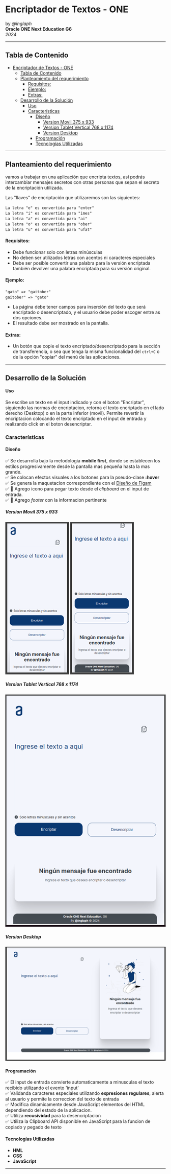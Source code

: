 # Encriptador de Textos - ONE
by *@inglaph*  
**Oracle ONE Next Education G6**  
*2024*

___
## Tabla de Contenido

- [Encriptador de Textos - ONE](#encriptador-de-textos---one)
  - [Tabla de Contenido](#tabla-de-contenido)
  - [Planteamiento del requerimiento](#planteamiento-del-requerimiento)
      - [Requisitos:](#requisitos)
      - [Ejemplo:](#ejemplo)
      - [Extras:](#extras)
  - [Desarrollo de la Solución](#desarrollo-de-la-solución)
      - [Uso](#uso)
    - [Características](#características)
      - [Diseño](#diseño)
        - [Version Movil 375 x 933](#version-movil-375-x-933)
        - [Version Tablet Vertical  768 x 1174](#version-tablet-vertical--768-x-1174)
        - [Version Desktop](#version-desktop)
      - [Programación](#programación)
      - [Tecnologías Utilizadas](#tecnologías-utilizadas)

___
## Planteamiento del requerimiento
vamos a trabajar en una aplicación que encripta textos, así podrás intercambiar mensajes secretos con otras personas que sepan el secreto de la encriptación utilizada.

Las "llaves" de encriptación que utilizaremos son las siguientes:

`La letra "e" es convertida para "enter"`  
`La letra "i" es convertida para "imes"`  
`La letra "a" es convertida para "ai"`  
`La letra "o" es convertida para "ober"`  
`La letra "u" es convertida para "ufat"`  

#### Requisitos:

- Debe funcionar solo con letras minúsculas
- No deben ser utilizados letras con acentos ni caracteres especiales
- Debe ser posible convertir una palabra para la versión encriptada también devolver una palabra encriptada para su versión original.

#### Ejemplo:  
`"gato" => "gaitober"`  
`gaitober" => "gato"`

- La página debe tener campos para
  inserción del texto que será encriptado o desencriptado, y el usuario debe poder escoger entre as dos opciones.
- El resultado debe ser mostrado en la pantalla.

#### Extras:

- Un botón que copie el texto encriptado/desencriptado para la sección de transferencia, o sea que tenga la misma funcionalidad del `ctrl+C` o de la opción "copiar" del menú de las aplicaciones.

___


## Desarrollo de la Solución

#### Uso
Se escribe un texto en el input indicado y con el boton "Encriptar", siguiendo las normas de encriptacion, retorna el texto encriptado en el lado derecho (Desktop) o en la parte inferior (movil).
Permite revertir la encriptacion colocando el texto encriptado en el input de entrada y realizando click en el boton desencriptar.

### Características
#### Diseño
&#9989; Se desarrolla bajo la metodologia **mobile first**, donde se establecen los estilos progresivamente desde la pantalla mas pequeña hasta la mas grande.  
&#9989; Se colocan efectos visuales a los botones para la pseudo-clase **:hover**  
&#9989; Se genera la maquetacion correspondiente con el [Diseño de Figam](https://www.figma.com/file/trP3p5nEh7XUyB3n2bomjP/Alura-Challenge---Desaf%C3%ADo-1---L%C3%B3gica?type=design&node-id=0-1&mode=design&t=ETWBupcDvGRCwPAu-0)  
&#9989; &#128640; Agrego icono para pegar texto desde el *clipboard* en el input de entrada.  
&#9989; &#128640; Agrego *footer* con la informacion pertinente 


##### Version Movil 375 x 933
![alt text](image-1.png) ![alt text](image-2.png)

##### Version Tablet Vertical  768 x 1174
![alt text](image-3.png)

##### Version Desktop 
![alt text](image.png)

#### Programación
&#9989; El input de entrada convierte automaticamente a minusculas el texto recibido utilizando el evento 'input'  
&#9989; Validanda caracteres especiales utilizando **expresiones regulares**, alerta al usuario y permite la correccion del texto de entrada  
&#9989; Modifica dinamicamente desde JavaScript elementos del HTML dependiendo del estado de la aplicacion.  
&#9989; Utiliza **recusividad** para la desencriptacion  
&#9989; Utiliza la Clipboard API disponible en JavaScript para la funcion de copiado y pegado de texto


#### Tecnologías Utilizadas
- **HML**
- **CSS**
- **JavaScript**


---